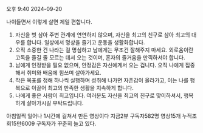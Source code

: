 오후 9:40 2024-09-20

나이들면서
이렇게 살면
제일 편합니다.
1. 자신을 벗 삼아 주변 관계에 연연하지 않으며, 자신을 최고의 
친구로 삼아 최고의 대우를 합니다.
일상에서 명상을 즐기고 운동을 생활화합니다.
2. 오직 소중한 건 나라는 걸 명심하고 남에게는 무조건 잘해주지 마세요.
외로움이란 고독을 즐길 줄 모르는 데서 오는 것이며, 혼자의 즐거움을 만끽하셔야 합니다.
3. 남에게 인정받을 필요 없으며, 안정감은 자신에게서 오는 겁니다.
오직 나에게 집중해서 취미와 배움에 힘쓰며 살아가세요.
4. 작은 목표를 정해 하나씩 실행하며 성취해 나가면 자존감이 올라가고, 이는 나를 행복으로
이끌어 최고의 만족한 생활을 지속하게 합니다.
5. 나에게 좋은 사람이 최고입니다.
여러분도 자신을 최고의 친구로 맞이하셔서, 행복하게 살아가시길 부탁드립니다.

아침일찍 일어나 1시간에 걸쳐서 만든 영상이다
지금2뷰 구독자582명 영상15개  누적조회15만6009
구독자가 꾸준히 늘고 있다.
